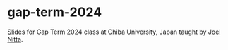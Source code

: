# gap-term-2024

[Slides](https://joelnitta.github.io/gap-term-2024) for Gap Term 2024 class at Chiba University, Japan taught by [Joel Nitta](https://joelnitta.com).